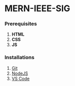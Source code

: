 # MERN-IEEE-SIG

### Prerequisites
1. **HTML**
2. **CSS**
3. **JS**

### Installations
1. [Git](https://git-scm.com)
2. [NodeJS](https://nodejs.org/en/)
3. [VS Code](https://code.visualstudio.com)
